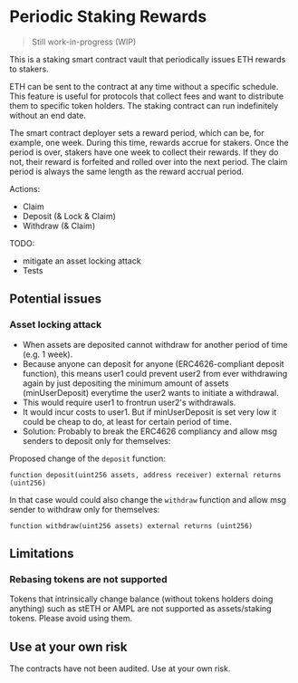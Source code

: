 # Periodic Staking Rewards

> Still work-in-progress (WIP)

This is a staking smart contract vault that periodically issues ETH rewards to stakers.

ETH can be sent to the contract at any time without a specific schedule. This feature is useful for protocols that collect fees and want to distribute them to specific token holders. The staking contract can run indefinitely without an end date.

The smart contract deployer sets a reward period, which can be, for example, one week. During this time, rewards accrue for stakers. Once the period is over, stakers have one week to collect their rewards. If they do not, their reward is forfeited and rolled over into the next period. The claim period is always the same length as the reward accrual period.

Actions:
- Claim
- Deposit (& Lock & Claim)
- Withdraw (& Claim)

TODO:
- mitigate an asset locking attack
- Tests

## Potential issues

### Asset locking attack

- When assets are deposited cannot withdraw for another period of time (e.g. 1 week).
- Because anyone can deposit for anyone (ERC4626-compliant deposit function), this means user1 could prevent user2 from ever withdrawing again by just depositing the minimum amount of assets (minUserDeposit) everytime the user2 wants to initiate a withdrawal.
- This would require user1 to frontrun user2's withdrawals.
- It would incur costs to user1. But if minUserDeposit is set very low it could be cheap to do, at least for certain period of time.
- Solution: Probably to break the ERC4626 compliancy and allow msg senders to deposit only for themselves:

Proposed change of the `deposit` function:

```solidity
function deposit(uint256 assets, address receiver) external returns (uint256)
```

In that case would could also change the `withdraw` function and allow msg sender to withdraw only for themselves:

```solidity
function withdraw(uint256 assets) external returns (uint256)
```

## Limitations

### Rebasing tokens are not supported

Tokens that intrinsically change balance (without tokens holders doing anything) such as stETH or AMPL are not supported as assets/staking tokens. Please avoid using them.

## Use at your own risk

The contracts have not been audited. Use at your own risk.

